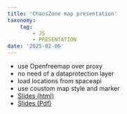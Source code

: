 ```yaml
---
title: 'ChaosZone map presentation'
taxonomy:
    tag:
        - JS
        - PRESENTATION
date: '2025-02-06'
---
```


- use Openfreemap over proxy
- no need of a dataprotection layer
- load locations from spaceapi
- use coustom map style and marker
- [Slides (html)](./slides/index.html)
- [Slides (Pdf)](./slides/slides.pdf)